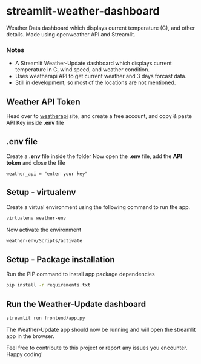 # streamlit-weather-dashboard
Weather Data dashboard which displays current temperature (C), and other details. Made using openweather API and Streamlit.

### Notes
- A Streamlit Weather-Update dashboard which displays current temperature in C, wind speed, and weather condition.
- Uses weatherapi API to get current weather and 3 days forcast data.
- Still in development, so most of the locations are not mentioned.

## Weather API Token
Head over to [weatherapi](https://www.weatherapi.com/) site, and create a free account, and copy & paste API Key inside **.env** file

## .env file
Create a **.env** file inside the folder
Now open the **.env** file, add the **API token** and close the file
```text
weather_api = "enter your key"
```

## Setup - virtualenv
Create a virtual environment using the following command to run the app.
```bash
virtualenv weather-env
```
Now activate the environment
```bash
weather-env/Scripts/activate
```

## Setup - Package installation
Run the PIP command to install app package dependencies
```bash
pip install -r requirements.txt
```

## Run the Weather-Update dashboard
```bash
streamlit run frontend/app.py
```

The Weather-Update app should now be running and will open the streamlit app in the browser.

Feel free to contribute to this project or report any issues you encounter. Happy coding!